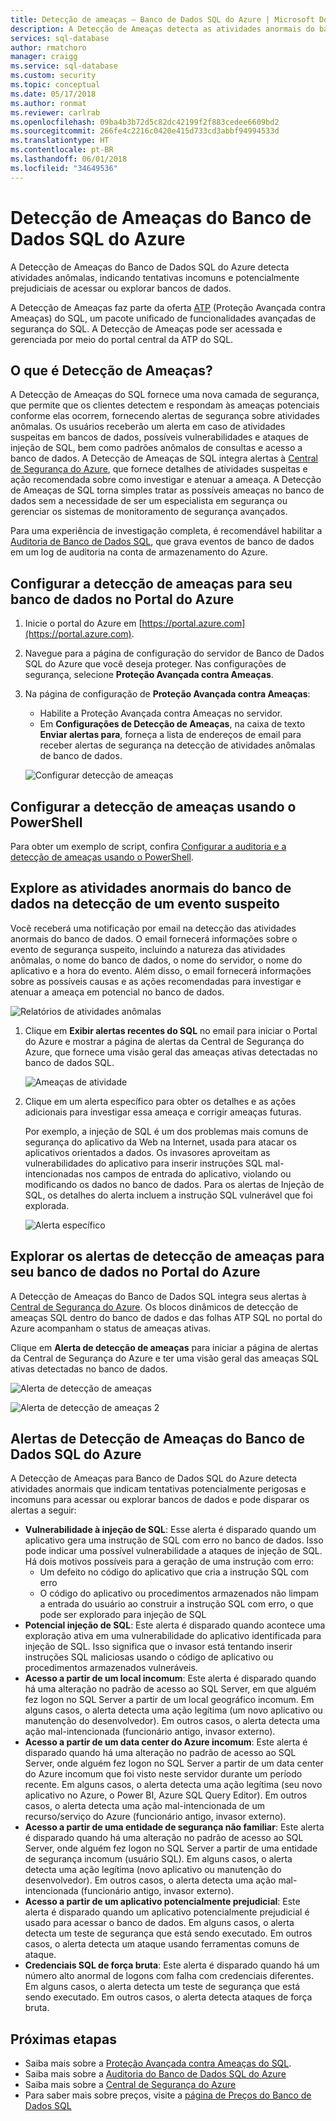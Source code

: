 ```yaml
---
title: Detecção de ameaças – Banco de Dados SQL do Azure | Microsoft Docs
description: A Detecção de Ameaças detecta as atividades anormais do banco de dados que indicam possíveis ameaças de segurança ao banco de dados.
services: sql-database
author: rmatchoro
manager: craigg
ms.service: sql-database
ms.custom: security
ms.topic: conceptual
ms.date: 05/17/2018
ms.author: ronmat
ms.reviewer: carlrab
ms.openlocfilehash: 09ba4b3b72d5c82dc42199f2f883cedee6609bd2
ms.sourcegitcommit: 266fe4c2216c0420e415d733cd3abbf94994533d
ms.translationtype: HT
ms.contentlocale: pt-BR
ms.lasthandoff: 06/01/2018
ms.locfileid: "34649536"
---
```

# <a name="azure-sql-database-threat-detection"></a>Detecção de Ameaças do Banco de Dados SQL do Azure

A Detecção de Ameaças do Banco de Dados SQL do Azure detecta atividades anômalas, indicando tentativas incomuns e potencialmente prejudiciais de acessar ou explorar bancos de dados.

A Detecção de Ameaças faz parte da oferta [ATP](sql-advanced-threat-protection.md) (Proteção Avançada contra Ameaças) do SQL, um pacote unificado de funcionalidades avançadas de segurança do SQL. A Detecção de Ameaças pode ser acessada e gerenciada por meio do portal central da ATP do SQL.

## <a name="what-is-threat-detection"></a>O que é Detecção de Ameaças?

A Detecção de Ameaças do SQL fornece uma nova camada de segurança, que permite que os clientes detectem e respondam às ameaças potenciais conforme elas ocorrem, fornecendo alertas de segurança sobre atividades anômalas. Os usuários receberão um alerta em caso de atividades suspeitas em bancos de dados, possíveis vulnerabilidades e ataques de injeção de SQL, bem como padrões anômalos de consultas e acesso a banco de dados. A Detecção de Ameaças de SQL integra alertas à [Central de Segurança do Azure](https://azure.microsoft.com/services/security-center/), que fornece detalhes de atividades suspeitas e ação recomendada sobre como investigar e atenuar a ameaça. A Detecção de Ameaças de SQL torna simples tratar as possíveis ameaças no banco de dados sem a necessidade de ser um especialista em segurança ou gerenciar os sistemas de monitoramento de segurança avançados. 

Para uma experiência de investigação completa, é recomendável habilitar a [Auditoria de Banco de Dados SQL](sql-database-auditing.md), que grava eventos de banco de dados em um log de auditoria na conta de armazenamento do Azure.  

## <a name="set-up-threat-detection-for-your-database-in-the-azure-portal"></a>Configurar a detecção de ameaças para seu banco de dados no Portal do Azure
1. Inicie o portal do Azure em [https://portal.azure.com](https://portal.azure.com).
2. Navegue para a página de configuração do servidor de Banco de Dados SQL do Azure que você deseja proteger. Nas configurações de segurança, selecione **Proteção Avançada contra Ameaças**.
3. Na página de configuração de **Proteção Avançada contra Ameaças**:

   - Habilite a Proteção Avançada contra Ameaças no servidor.
   - Em **Configurações de Detecção de Ameaças**, na caixa de texto **Enviar alertas para**, forneça a lista de endereços de email para receber alertas de segurança na detecção de atividades anômalas de banco de dados.
  
   ![Configurar detecção de ameaças](./media/sql-database-threat-detection/set_up_threat_detection.png)

## <a name="set-up-threat-detection-using-powershell"></a>Configurar a detecção de ameaças usando o PowerShell

Para obter um exemplo de script, confira [Configurar a auditoria e a detecção de ameaças usando o PowerShell](scripts/sql-database-auditing-and-threat-detection-powershell.md).

## <a name="explore-anomalous-database-activities-upon-detection-of-a-suspicious-event"></a>Explore as atividades anormais do banco de dados na detecção de um evento suspeito

Você receberá uma notificação por email na detecção das atividades anormais do banco de dados. O email fornecerá informações sobre o evento de segurança suspeito, incluindo a natureza das atividades anômalas, o nome do banco de dados, o nome do servidor, o nome do aplicativo e a hora do evento. Além disso, o email fornecerá informações sobre as possíveis causas e as ações recomendadas para investigar e atenuar a ameaça em potencial no banco de dados.

![Relatórios de atividades anômalas](./media/sql-database-threat-detection/anomalous_activity_report.png)
     
1. Clique em **Exibir alertas recentes do SQL** no email para iniciar o Portal do Azure e mostrar a página de alertas da Central de Segurança do Azure, que fornece uma visão geral das ameaças ativas detectadas no banco de dados SQL.

   ![Ameaças de atividade](./media/sql-database-threat-detection/active_threats.png)

2. Clique em um alerta específico para obter os detalhes e as ações adicionais para investigar essa ameaça e corrigir ameaças futuras.

   Por exemplo, a injeção de SQL é um dos problemas mais comuns de segurança do aplicativo da Web na Internet, usada para atacar os aplicativos orientados a dados. Os invasores aproveitam as vulnerabilidades do aplicativo para inserir instruções SQL mal-intencionadas nos campos de entrada do aplicativo, violando ou modificando os dados no banco de dados. Para os alertas de Injeção de SQL, os detalhes do alerta incluem a instrução SQL vulnerável que foi explorada.

   ![Alerta específico](./media/sql-database-threat-detection/specific_alert.png)

## <a name="explore-threat-detection-alerts-for-your-database-in-the-azure-portal"></a>Explorar os alertas de detecção de ameaças para seu banco de dados no Portal do Azure

A Detecção de Ameaças do Banco de Dados SQL integra seus alertas à [Central de Segurança do Azure](https://azure.microsoft.com/services/security-center/). Os blocos dinâmicos de detecção de ameaças SQL dentro do banco de dados e das folhas ATP SQL no portal do Azure acompanham o status de ameaças ativas.

Clique em **Alerta de detecção de ameaças** para iniciar a página de alertas da Central de Segurança do Azure e ter uma visão geral das ameaças SQL ativas detectadas no banco de dados.

   ![Alerta de detecção de ameaças](./media/sql-database-threat-detection/threat_detection_alert.png)
   
   ![Alerta de detecção de ameaças 2](./media/sql-database-threat-detection/threat_detection_alert_atp.png)

## <a name="azure-sql-database-threat-detection-alerts"></a>Alertas de Detecção de Ameaças do Banco de Dados SQL do Azure 
A Detecção de Ameaças para Banco de Dados SQL do Azure detecta atividades anormais que indicam tentativas potencialmente perigosas e incomuns para acessar ou explorar bancos de dados e pode disparar os alertas a seguir:
- **Vulnerabilidade à injeção de SQL**: Esse alerta é disparado quando um aplicativo gera uma instrução de SQL com erro no banco de dados. Isso pode indicar uma possível vulnerabilidade a ataques de injeção de SQL. Há dois motivos possíveis para a geração de uma instrução com erro:
   - Um defeito no código do aplicativo que cria a instrução SQL com erro
   - O código do aplicativo ou procedimentos armazenados não limpam a entrada do usuário ao construir a instrução SQL com erro, o que pode ser explorado para injeção de SQL
- **Potencial injeção de SQL**: Este alerta é disparado quando acontece uma exploração ativa em uma vulnerabilidade do aplicativo identificada para injeção de SQL. Isso significa que o invasor está tentando inserir instruções SQL maliciosas usando o código de aplicativo ou procedimentos armazenados vulneráveis.
- **Acesso a partir de um local incomum**: Este alerta é disparado quando há uma alteração no padrão de acesso ao SQL Server, em que alguém fez logon no SQL Server a partir de um local geográfico incomum. Em alguns casos, o alerta detecta uma ação legítima (um novo aplicativo ou manutenção do desenvolvedor). Em outros casos, o alerta detecta uma ação mal-intencionada (funcionário antigo, invasor externo).
- **Acesso a partir de um data center do Azure incomum**: Este alerta é disparado quando há uma alteração no padrão de acesso ao SQL Server, onde alguém fez logon no SQL Server a partir de um data center do Azure incomum que foi visto neste servidor durante um período recente. Em alguns casos, o alerta detecta uma ação legítima (seu novo aplicativo no Azure, o Power BI, Azure SQL Query Editor). Em outros casos, o alerta detecta uma ação mal-intencionada de um recurso/serviço do Azure (funcionário antigo, invasor externo).
- **Acesso a partir de uma entidade de segurança não familiar**: Este alerta é disparado quando há uma alteração no padrão de acesso ao SQL Server, onde alguém fez logon no SQL Server a partir de uma entidade de segurança incomum (usuário SQL). Em alguns casos, o alerta detecta uma ação legítima (novo aplicativo ou manutenção do desenvolvedor). Em outros casos, o alerta detecta uma ação mal-intencionada (funcionário antigo, invasor externo).
- **Acesso a partir de um aplicativo potencialmente prejudicial**: Este alerta é disparado quando um aplicativo potencialmente prejudicial é usado para acessar o banco de dados. Em alguns casos, o alerta detecta um teste de segurança que está sendo executado. Em outros casos, o alerta detecta um ataque usando ferramentas comuns de ataque.
- **Credenciais SQL de força bruta**: Este alerta é disparado quando há um número alto anormal de logons com falha com credenciais diferentes. Em alguns casos, o alerta detecta um teste de segurança que está sendo executado. Em outros casos, o alerta detecta ataques de força bruta.

## <a name="next-steps"></a>Próximas etapas

* Saiba mais sobre a [Proteção Avançada contra Ameaças do SQL](sql-advanced-threat-protection.md). 
* Saiba mais sobre a [Auditoria do Banco de Dados SQL do Azure](sql-database-auditing.md)
* Saiba mais sobre a [Central de Segurança do Azure](https://docs.microsoft.com/azure/security-center/security-center-intro)
* Para saber mais sobre preços, visite a [página de Preços do Banco de Dados SQL](https://azure.microsoft.com/pricing/details/sql-database/)  
